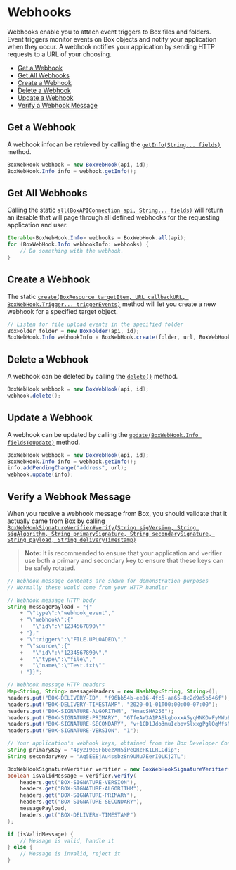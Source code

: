 Webhooks
======

Webhooks enable you to attach event triggers to Box files and folders. Event triggers monitor events on Box objects and notify your application when they occur. A webhook notifies your application by sending HTTP requests to a URL of your choosing.

<!-- START doctoc generated TOC please keep comment here to allow auto update -->
<!-- DON'T EDIT THIS SECTION, INSTEAD RE-RUN doctoc TO UPDATE -->


- [Get a Webhook](#get-a-webhook)
- [Get All Webhooks](#get-all-webhooks)
- [Create a Webhook](#create-a-webhook)
- [Delete a Webhook](#delete-a-webhook)
- [Update a Webhook](#update-a-webhook)
- [Verify a Webhook Message](#verify-a-webhook-message)

<!-- END doctoc generated TOC please keep comment here to allow auto update -->

Get a Webhook
-------------

A webhook infocan be retrieved by calling the [`getInfo(String... fields)`][get-info] method.

```java
BoxWebHook webhook = new BoxWebHook(api, id);
BoxWebHook.Info info = webhook.getInfo();
```

[get-info]: http://opensource.box.com/box-java-sdk/javadoc/com/box/sdk/BoxWebHook.html#getInfo-java.lang.String...-

Get All Webhooks
----------------

Calling the static [`all(BoxAPIConnection api, String... fields)`][all] will
return an iterable that will page through all defined webhooks for the
requesting application and user.

```java
Iterable<BoxWebHook.Info> webhooks = BoxWebHook.all(api);
for (BoxWebHook.Info webhookInfo: webhooks) {
    // Do something with the webhook.
}
```

[all]: http://opensource.box.com/box-java-sdk/javadoc/com/box/sdk/BoxWebHook.html#all-com.box.sdk.BoxAPIConnection-java.lang.String...-

Create a Webhook
----------------

The static [`create(BoxResource targetItem, URL callbackURL, BoxWebHook.Trigger... triggerEvents)`][create-webhook]
method will let you create a new webhook for a specified target object.

```java
// Listen for file upload events in the specified folder
BoxFolder folder = new BoxFolder(api, id);
BoxWebHook.Info webhookInfo = BoxWebHook.create(folder, url, BoxWebHook.Trigger.FILE_UPLOADED);
```

[create-webhook]: http://opensource.box.com/box-java-sdk/javadoc/com/box/sdk/BoxWebHook.html#create-com.box.sdk.BoxResource-java.net.URL-com.box.sdk.BoxWebHook.Trigger...-

Delete a Webhook
----------------

A webhook can be deleted by calling the [`delete()`][delete] method.

```java
BoxWebHook webhook = new BoxWebHook(api, id);
webhook.delete();
```

[delete]: http://opensource.box.com/box-java-sdk/javadoc/com/box/sdk/BoxWebHook.html#delete--

Update a Webhook
----------------

A webhook can be updated by calling the [`update(BoxWebHook.Info fieldsToUpdate)`][update] method.

```java
BoxWebHook webhook = new BoxWebHook(api, id);
BoxWebHook.Info info = webhook.getInfo();
info.addPendingChange("address", url);
webhook.update(info);
```

[update]: http://opensource.box.com/box-java-sdk/javadoc/com/box/sdk/BoxWebHook.html#updateInfo-com.box.sdk.BoxWebHook.Info-

Verify a Webhook Message
------------------------

When you receive a webhook message from Box, you should validate that it actually came from Box by calling
[`BoxWebHookSignatureVerifier#verify(String sigVersion, String sigAlgorithm, String primarySignature, String secondarySignature, String payload, String deliveryTimestamp)`][verify]

> __Note:__ It is recommended to ensure that your application and verifier use both a primary and secondary key
> to ensure that these keys can be safely rotated.

```java
// Webhook message contents are shown for demonstration purposes
// Normally these would come from your HTTP handler

// Webhook message HTTP body
String messagePayload = "{"
    + "\"type\":\"webhook_event","
    + "\"webhook\":{"
    +   "\"id\":\"1234567890\""
    + "},"
    + "\"trigger\":\"FILE.UPLOADED\","
    + "\"source\":{"
    +   "\"id\":\"1234567890\","
    +   "\"type\":\"file\","
    +   "\"name\":\"Test.txt\""
    + "}}";

// Webhook message HTTP headers
Map<String, String> messageHeaders = new HashMap<String, String>();
headers.put("BOX-DELIVERY-ID", "f96bb54b-ee16-4fc5-aa65-8c2d9e5b546f");
headers.put("BOX-DELIVERY-TIMESTAMP", "2020-01-01T00:00:00-07:00");
headers.put("BOX-SIGNATURE-ALGORITHM", "HmacSHA256");
headers.put("BOX-SIGNATURE-PRIMARY", "6TfeAW3A1PASkgboxxA5yqHNKOwFyMWuEXny/FPD5hI=");
headers.put("BOX-SIGNATURE-SECONDARY", "v+1CD1Jdo3muIcbpv5lxxgPglOqMfsNHPV899xWYydo=");
headers.put("BOX-SIGNATURE-VERSION", "1");

// Your application's webhook keys, obtained from the Box Developer Console
String primaryKey = "4py2I9eSFb0ezXH5iPeQRcFK1LRLCdip";
String secondaryKey = "Aq5EEEjAu4ssbz8n9UMu7EerI0LKj2TL";

BoxWebHookSignatureVerifier verifier = new BoxWebHookSignatureVerifier(primaryKey, secondaryKey);
boolean isValidMessage = verifier.verify(
    headers.get("BOX-SIGNATURE-VERSION"),
    headers.get("BOX-SIGNATURE-ALGORITHM"),
    headers.get("BOX-SIGNATURE-PRIMARY"),
    headers.get("BOX-SIGNATURE-SECONDARY"),
    messagePayload,
    headers.get("BOX-DELIVERY-TIMESTAMP")
);

if (isValidMessage) {
    // Message is valid, handle it
} else {
    // Message is invalid, reject it
}
```

[verify]: http://opensource.box.com/box-java-sdk/javadoc/com/box/sdk/BoxWebHookSignatureVerifier.html#verify-java.lang.String-java.lang.String-java.lang.String-java.lang.String-java.lang.String-java.lang.String-
